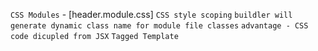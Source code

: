 `CSS Modules` - [header.module.css]
`CSS style scoping`
`buildler will generate dynamic class name for module file classes`
`advantage - CSS code dicupled from JSX`
`Tagged Template`

